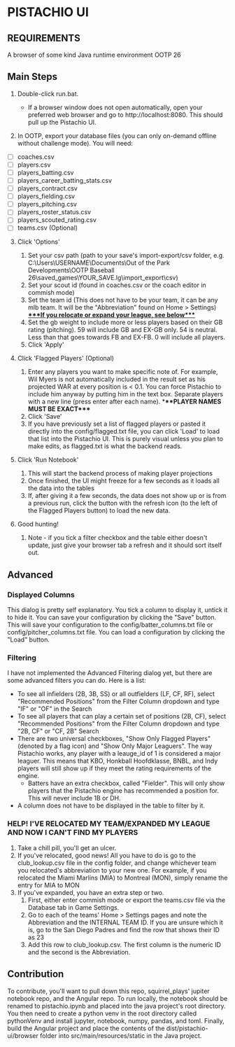 # PISTACHIO UI

## REQUIREMENTS

A browser of some kind
Java runtime environment
OOTP 26

## Main Steps

1. Double-click run.bat.
    - If a browser window does not open automatically, open your preferred web browser and go to http://localhost:8080.
      This should pull up the Pistachio UI.

2. In OOTP, export your database files (you can only on-demand offline without challenge mode). You will need:

- [ ] coaches.csv
- [ ] players.csv
- [ ] players_batting.csv
- [ ] players_career_batting_stats.csv
- [ ] players_contract.csv
- [ ] players_fielding.csv
- [ ] players_pitching.csv
- [ ] players_roster_status.csv
- [ ] players_scouted_rating.csv
- [ ] teams.csv (Optional)

3. Click 'Options'
    1. Set your csv path (path to your save's import-export/csv folder, e.g. C:\Users\USERNAME\Documents\Out of the Park
       Developments\OOTP Baseball 26\saved_games\YOUR_SAVE.lg\import_export\csv)
    2. Set your scout id (found in coaches.csv or the coach editor in commish mode)
    3. Set the team id (This does not have to be your team, it can be any mlb team. It will be the "Abbreviation" found
       on Home > Settings) [**\*\*\*If you relocate or expand your league, see below\*\*\***](
       #help-ive-relocated-my-teamexpanded-my-league-and-now-i-cant-find-my-players)
    4. Set the gb weight to include more or less players based on their GB rating (pitching). 59 will include GB and
       EX-GB only. 54 is neutral. Less than that goes towards FB and EX-FB. 0 will include all players.
    5. Click 'Apply'

4. Click 'Flagged Players' (Optional)
    1. Enter any players you want to make specific note of. For example, Wil Myers is not automatically included in the
       result set as his projected WAR at every position is < 0.1. You can force Pistachio to include him anyway by
       putting him in the text box. Separate players with a new line (press enter after each name). ***\*\*PLAYER NAMES
       MUST BE EXACT\*\*\***
    2. Click 'Save'
    3. If you have previously set a list of flagged players or pasted it directly into the config/flagged.txt file, you
       can click 'Load' to load that list into the Pistachio UI. This is purely visual unless you plan to make edits, as
       flagged.txt is what the backend reads.

5. Click 'Run Notebook'
    1. This will start the backend process of making player projections
    2. Once finished, the UI might freeze for a few seconds as it loads all the data into the tables
    3. If, after giving it a few seconds, the data does not show up or is from a previous run, click the button with the
       refresh icon (to the left of the Flagged Players button) to load the new data.

4. Good hunting!
    1. Note - if you tick a filter checkbox and the table either doesn't update, just give your browser tab a refresh and
       it should sort itself out.

## Advanced

### Displayed Columns

This dialog is pretty self explanatory. You tick a column to display it, untick it to hide it. You can save your configuration by clicking the "Save" button. This will save your configuration to the config/batter_columns.txt file or config/pitcher_columns.txt file. You can load a configuration by clicking the "Load" button.

### Filtering

I have not implemented the Advanced Filtering dialog yet, but there are some advanced filters you can do. Here is a
list:

- To see all infielders (2B, 3B, SS) or all outfielders (LF, CF, RF), select "Recommended Positions" from the Filter Column
  dropdown and type "IF" or "OF" in the Search
- To see all players that can play a certain set of positions (2B, CF), select "Recommended Positions" from the Filter Column
  dropdown and type "2B, CF" or "CF, 2B" Search
- There are two universal checkboxes, "Show Only Flagged Players" (denoted by a flag icon) and "Show Only Major Leaguers".
  The way Pistachio works, any player with a leauge_id of 1 is considered a major leaguer. This means that KBO, Honkball Hoofdklasse, BNBL, and Indy players will still show up if they meet the rating requirements of the engine.
    - Batters have an extra checkbox, called "Fielder". This will only show players that the Pistachio engine has recommended a position for. This will never include 1B or DH.
- A column does not have to be displayed in the table to filter by it.

### HELP! I'VE RELOCATED MY TEAM/EXPANDED MY LEAGUE AND NOW I CAN'T FIND MY PLAYERS

1. Take a chill pill, you'll get an ulcer.
2. If you've relocated, good news! All you have to do is go to the club_lookup.csv file in the config folder, and change
   whichever team you relocated's abbreviation to your new one. For example, if you relocated the Miami Marlins (MIA) to
   Montreal (MON), simply rename the entry for MIA to MON
3. If you've expanded, you have an extra step or two.
    1. First, either enter commish mode or export the teams.csv file via the Database tab in Game Settings.
    2. Go to each of the teams' Home > Settings pages and note the Abbreviation and the INTERNAL TEAM ID. If you are
       unsure which it is, go to the San Diego Padres and find the row that shows their ID as 23
    3. Add this row to club_lookup.csv. The first column is the numeric ID and the second is the Abbreviation.


## Contribution

To contribute, you'll want to pull down this repo, squirrel_plays' jupiter notebook repo, and the Angular repo. To run locally, the notebook should be renamed to pistachio.ipynb and placed into the java project's root directory. You then need to create a python venv in the root directory called pythonVenv and install jupyter, notebook, numpy, pandas, and toml. Finally, build the Angular project and place the contents of the dist/pistachio-ui/browser folder into src/main/resources/static in the Java project.
